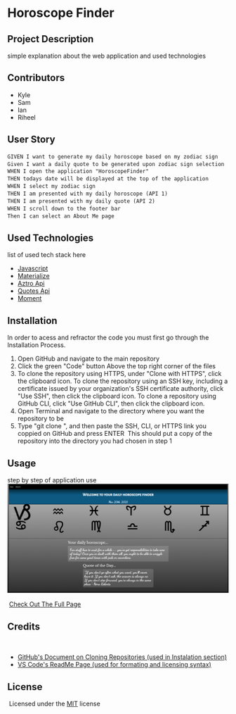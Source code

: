 # Horoscope Finder

## Project Description 
simple explanation about the web application and used technologies

## Contributors
- Kyle
- Sam
- Ian
- Riheel

## User Story
```md
GIVEN I want to generate my daily horoscope based on my zodiac sign
Given I want a daily quote to be generated upon zodiac sign selection
WHEN I open the application "HoroscopeFinder"
THEN todays date will be displayed at the top of the application
WHEN I select my zodiac sign
THEN I am presented with my daily horoscope (API 1)
THEN I am presented with my daily quote (API 2)
WHEN I scroll down to the footer bar
Then I can select an About Me page
```

## Used Technologies
list of used tech stack here
- [Javascript](https://developer.mozilla.org/en-US/docs/Learn/Getting_started_with_the_web/JavaScript_basics/)
- [Materialize](https://materializecss.com/)
- [Aztro Api](https://rapidapi.com/sameer.kumar/api/aztro/)
- [Quotes Api](https://type.fit/api/quotes/)
- [Moment](https://momentjs.com/docs/)



## Installation
In order to acess and refractor the code you must first go through the Installation Process.
​
1) Open GitHub and navigate to the main repository 
​
2) Click the green "Code" button Above the top right corner of the files 
​
3) To clone the repository using HTTPS, under "Clone with HTTPS", click the clipboard icon. To clone the repository using an SSH key, including a certificate issued by your organization's SSH certificate authority, click "Use SSH", then click the clipboard icon. To clone a repository using GitHub CLI, click "Use GitHub CLI", then click the clipboard icon.
​
4) Open Terminal and navigate to the directory where you want the repository to be 
​
5) Type "git clone ", and then paste the SSH, CLI, or HTTPS link you coppied on GitHub and press ENTER 
​
This should put a copy of the repository into the directory you had chosen in step 1
​
## Usage
step by step of application use
​
​
![alt text](Assets/screen-shot01.PNG)

​
[Check Out The Full Page](https://ianfletcher314.github.io/DailyCalendar/)
​
## Credits
​
- [GitHub's Document on Cloning Repositories (used in Instalation section)](https://docs.github.com/en/github/creating-cloning-and-archiving-repositories/cloning-a-repository) 
- [VS Code's ReadMe Page (used for formating and licensing syntax)](https://github.com/microsoft/vscode/blob/master/README.md)
​
## License 
​​
Licensed under the [MIT](Assets/license.txt) license